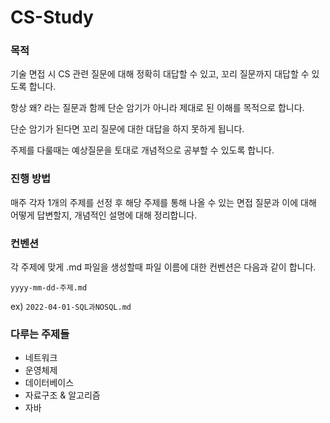 # CS-Study

### 목적

기술 면접 시 CS 관련 질문에 대해 정확히 대답할 수 있고, 꼬리 질문까지 대답할 수 있도록 합니다.

항상 왜? 라는 질문과 함께 단순 암기가 아니라 제대로 된 이해를 목적으로 합니다.

단순 암기가 된다면 꼬리 질문에 대한 대답을 하지 못하게 됩니다.

주제를 다룰때는 예상질문을 토대로 개념적으로 공부할 수 있도록 합니다.

### 진행 방법

매주 각자 1개의 주제를 선정 후 해당 주제를 통해 나올 수 있는 면접 질문과 이에 대해 어떻게 답변할지, 개념적인 설명에 대해 정리합니다.

### 컨벤션
각 주제에 맞게 .md 파일을 생성할때 파일 이름에 대한 컨벤션은 다음과 같이 합니다.

`yyyy-mm-dd-주제.md`

ex) `2022-04-01-SQL과NOSQL.md`

### 다루는 주제들
* 네트워크
* 운영체제
* 데이터베이스
* 자료구조 & 알고리즘
* 자바